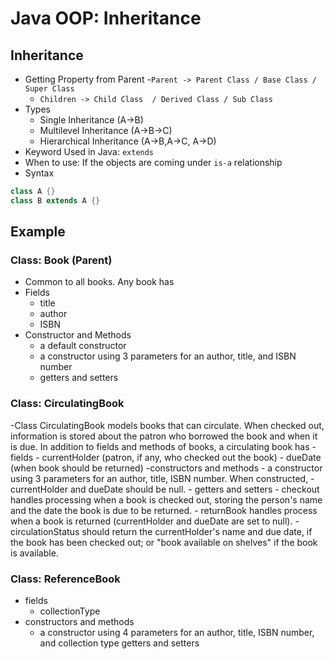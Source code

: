 # Java OOP: Inheritance
## Inheritance 
- Getting Property from Parent
    -`Parent -> Parent Class / Base Class / Super Class`
    - `Children -> Child Class  / Derived Class / Sub Class`
- Types
    - Single Inheritance (A->B)
    - Multilevel Inheritance (A->B->C)
    - Hierarchical Inheritance (A->B,A->C, A->D) 
- Keyword Used in Java: `extends`
- When to use: If the objects are coming under `is-a` relationship
- Syntax 
```java
class A {}
class B extends A {}
```
## Example
### Class: Book (Parent)
- Common to all books. Any book has 
- Fields
    - title
    - author
    - ISBN
- Constructor and Methods
    - a default constructor
    - a constructor using 3 parameters for an author, title, and ISBN number
    - getters and setters

### Class: CirculatingBook
-Class CirculatingBook models books that can circulate. When checked out, information is stored about the patron who borrowed the book and when it is due. In addition to fields and methods of books, a circulating book has
-fields
    - currentHolder (patron, if any, who checked out the book)
    - dueDate (when book should be returned) 
-constructors and methods
    - a constructor using 3 parameters for an author, title, ISBN number. When constructed, - currentHolder and dueDate should be null.
    - getters and setters
    - checkout handles processing when a book is checked out, storing the person's name and the date the book is due to be returned.
    - returnBook handles process when a book is returned (currentHolder and dueDate are set to null).
    - circulationStatus should return the currentHolder's name and due date, if the book has been checked out; or "book available on shelves" if the book is available.

### Class: ReferenceBook
- fields
    - collectionType
- constructors and methods
    - a constructor using 4 parameters for an author, title, ISBN number, and collection type
    getters and setters
